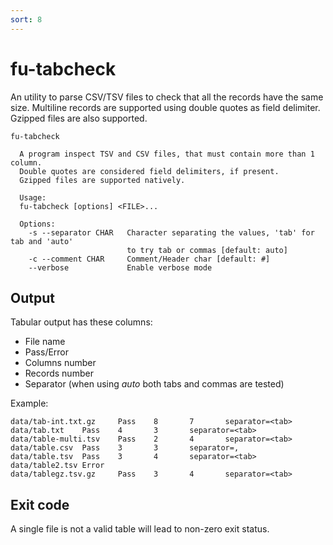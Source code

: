 ```yaml
---
sort: 8
---
```


# fu-tabcheck

An utility to parse CSV/TSV files to check that all the records have the same size.
Multiline records are supported using double quotes as field delimiter. 
Gzipped files are also supported.

```
fu-tabcheck

  A program inspect TSV and CSV files, that must contain more than 1 column.
  Double quotes are considered field delimiters, if present.
  Gzipped files are supported natively.

  Usage: 
  fu-tabcheck [options] <FILE>...

  Options:
    -s --separator CHAR   Character separating the values, 'tab' for tab and 'auto'
                          to try tab or commas [default: auto]
    -c --comment CHAR     Comment/Header char [default: #]
    --verbose             Enable verbose mode

```

## Output
Tabular output has these columns:

* File name
* Pass/Error
* Columns number
* Records number
* Separator (when using _auto_ both tabs and commas are tested)

Example:
```
data/tab-int.txt.gz     Pass    8       7       separator=<tab>
data/tab.txt    Pass    4       3       separator=<tab>
data/table-multi.tsv    Pass    2       4       separator=<tab>
data/table.csv  Pass    3       3       separator=,
data/table.tsv  Pass    3       4       separator=<tab>
data/table2.tsv Error
data/tablegz.tsv.gz     Pass    3       4       separator=<tab>
```

## Exit code
A single file is not a valid table will lead to non-zero exit status.